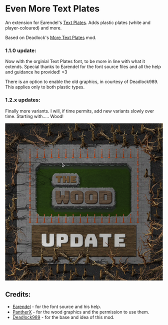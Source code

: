 # Even More Text Plates

An extension for Earendel's [Text Plates](https://mods.factorio.com/mod/textplates/). Adds plastic plates (white and player-coloured) and more.

Based on Deadlock's [More Text Plates](https://mods.factorio.com/mod/DeadlockMoreTextPlates/) mod.

### 1.1.0 update:
Now with the orginial Text Plates font, to be more in line with what it extends. Special thanks to Earendel for the font source files and all the help and guidance he provided! <3

There is an option to enable the old graphics, in courtesy of Deadlock989. This applies only to both plastic types.

### 1.2.x updates:
Finally more variants. I will, if time permits, add new variants slowly over time. Starting with..... Wood!

![Wood plates](/texplates_wood_update.png)

## Credits:

- [Earendel](https://mods.factorio.com/user/Earendel/) - for the font source and his help.
- [PantherX](https://mods.factorio.com/user/PantherX) - for the wood graphics and the permission to use them.
- [Deadlock989](https://mods.factorio.com/user/Deadlock989/) - for the base and idea of this mod.
